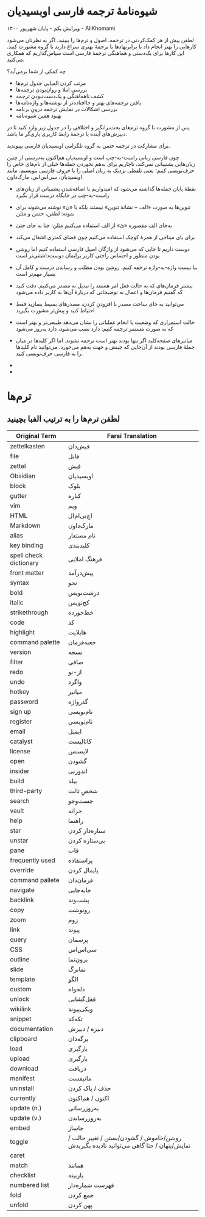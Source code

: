 # شیوه‌نامهٔ ترجمه فارسی اوبسیدیان
ویرایش یکم - پایان شهریور ۱۴۰۰ - AliKhomami




لطفن پیش از هر کمک‌کردنی در ترجمه، اصول و ترم‌ها را ببینید. اگر به نظرتان می‌شود کارهایی را بهتر انجام داد یا برابرنهادها یا ترجمهٔ بهتری سراغ دارید با گروه مشورت کنید. این کارها برای یک‌دستی و هماهنگی ترجمهٔ فارسی است سپاس‌گذاریم که همکاری می‌کنید.


چه کمکی از شما برمی‌آید؟
- مرتب کردن الفباییِ جدول ترم‌ها
- بررسی املا و روان‌بودن ترجمه‌ها
- کشف ناهماهنگی و یک‌دست‌نبودن ترجمه
- یافتن ترجمه‌های بهتر و جاافتاده‌تر از نوشته‌ها و واژه‌نامه‌ها
- بررسی اشکالات در نمایش ترجمه درونِ برنامه
- بهبود همین شیوه‌نامه

پس از مشورت با گروه ترم‌های بحث‌برانگیز و اختلافی را در جدول زیر وارد کنید تا در دبیزش‌های آینده یا ترجمهٔ رابط کاربری یاری‌گر ما باشد.


برای مشارکت در ترجمه حتمن به گروه تلگرامی اوبسیدیان فارسی بپیوندید.


چون فارسی زبانی راست-به-چپ است و اوبسیدیان هم‌اکنون به‌درستی از چنین زبان‌هایی پشتیبانی نمی‌کند، ناچاریم برای به‌هم نخوردن جمله‌ها خیلی از نام‌های خاص را حرف‌نویسی کنیم؛ یعنی تلفظی نزدیک به زبان اصلی را با حروف فارسی بنویسیم. مانند اوبسیدیان، سی‌اس‌اس، مارک‌داون


- نقطهٔ پایان جمله‌ها گذاشته می‌شود که امیدواریم با اضافه‌شدن پشتیبانی از زبان‌های راست-به-چپ در جایگاه درست قرار بگیرد


- تنوین‌ها به صورت «الف + نشانهٔ تنوین» نیستند بلکه با «ن» نوشته می‌شوند برای نمونه: لطفن، حتمن و مثلن


- به‌جای الف مقصوره «یٰ» از الف استفاده می‌کنیم مثلن: حتا به جای حتیٰ


- برای یای میناجی از همزهٔ کوچک استفاده می‌کنیم چون فضای کمتری اشغال می‌کند


- دوست داریم تا جایی که می‌شود از واژگان اصیل فارسی استفاده کنیم اما روشن بودن منظور و احساس راحتی کاربر برایمان دوست‌داشتنی‌تر است 


- بنا نیست واژه-به-واژه ترجمه کنیم، روشن بودن مطلب و رساندن درست و کامل آن بسیار مهم‌تر است


-  بیشتر فرمان‌های که به حالت فعل امر هستند را تبدیل به مصدر می‌کنیم. دقت کنید که گفتیم فرمان‌ها و اعمال نه توضیحاتی که دربارهٔ آن‌ها به کاربر داده می‌شود


- می‌توانید به جای ساخت مصدر با افزودنِ کردن، مصدرهای بسیط بسازید فقط احتیاط کنید و پیش‌تر مشورت بگیرید

- حالت استمراری که وضعیت یا انجام عملیاتی را نشان می‌دهد طبیعی‌تر و بهتر است که به صورت مستمر ترجمه کنیم: دارد نصب می‌شود، دارد به‌روز می‌شود


- میانبرهای صفحه‌کلید اگر تنها بودند بهتر است ترجمه نشوند. اما اگر کلیدها در میان جملهٔ فارسی بودند از آن‌جایی که چینش و جهت به‌هم می‌خورد، می‌توانید نام کلیدها را به فارسی حرف‌نویسی کنید.


- 


- 


# ترم‌ها

لطفن ترم‌ها را به **ترتیب الفبا** بچینید
---


|Original Term | Farsi Translation
|-|-|
zettelkasten | فیش‌دان
file | فایل
zettel | فیش
Obsidian | اوبسیدیان
block | بلوک
gutter | کناره
vim | ویم
HTML | اچ‌تی‌ام‌ال
Markdown | مارک‌داون
alias | نام مستعار
key binding | کلیدبندی
spell check dictionary | فرهنگ املایی
front matter | پیش‌درآمد
syntax | نحو
bold | درشت‌نویس
italic | کج‌نویس
strikethrough | خط‌خورده
code | کد
highlight | هایلایت
command palette | جعبه‌فرمان
version | نسخه
filter | صافی
redo | از-نو
undo | واگرد
hotkey | میانبر
password | گذرواژه
sign up | نام‌نویسی
register | نام‌نویسی
email | ایمیل
catalyst | کاتالیست
license | لایسنس
open | گشودن
insider | اندورنی
build | بیلد
third-party | شخصِ ثالث
search | جست‌وجو
vault | خزانه
help | راهنما
star | ستاره‌دار کردن
unstar | بی‌ستاره کردن
pane | قاب
frequently used | پراستفاده
override | پایمال کردن
command pallete | فرمان‌دان
navigate | جابه‌جایی
backlink | پشت‌وند
copy | رونوشت
zoom | زوم
link | پیوند
query | پرسمان
CSS | سی‌اس‌اس
outline | برون‌نما
slide | نمابرگ
template | الگو
custom | دلخواه
unlock | قفل‌گشایی
wikilink | ویکی‌پیوند
snippet | تکه‌کد
documentation | دبیزه / دبیزش
clipboard | برگه‌دان
load | بارگیری
upload | بارگیری
download | دریافت
manifest | مانیفست
uninstall | حذف / پاک کردن
currently | اکنون / هم‌اکنون
update (n.) | به‌روزرسانی
update (v.) | به‌روزرساندن
embed | جاساز
toggle | روشن/خاموش / گشودن/بستن / تغییر حالت / نمایش/پنهان / حتا گاهی می‌توانید نادیده بگیریدش
caret | 
match | همانند
checklist | بازبینه
numbered list | فهرست شماره‌دار
fold | جمع کردن
unfold | پهن کردن